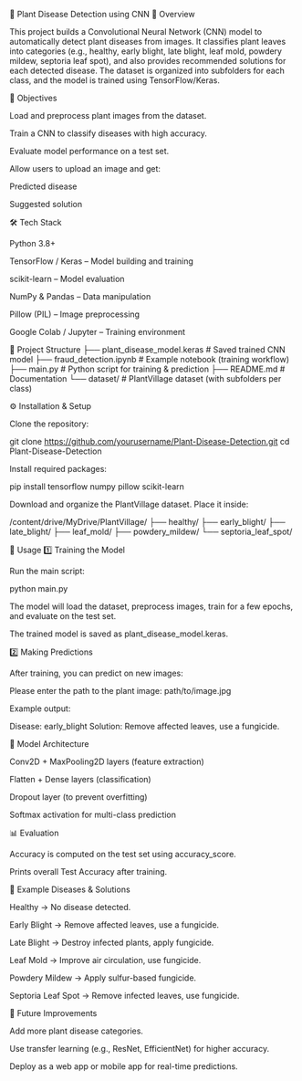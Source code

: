 🌱 Plant Disease Detection using CNN
📌 Overview

This project builds a Convolutional Neural Network (CNN) model to automatically detect plant diseases from images. It classifies plant leaves into categories (e.g., healthy, early blight, late blight, leaf mold, powdery mildew, septoria leaf spot), and also provides recommended solutions for each detected disease. The dataset is organized into subfolders for each class, and the model is trained using TensorFlow/Keras.

🎯 Objectives

Load and preprocess plant images from the dataset.

Train a CNN to classify diseases with high accuracy.

Evaluate model performance on a test set.

Allow users to upload an image and get:

Predicted disease

Suggested solution

🛠️ Tech Stack

Python 3.8+

TensorFlow / Keras – Model building and training

scikit-learn – Model evaluation

NumPy & Pandas – Data manipulation

Pillow (PIL) – Image preprocessing

Google Colab / Jupyter – Training environment

📂 Project Structure
├── plant_disease_model.keras      # Saved trained CNN model
├── fraud_detection.ipynb          # Example notebook (training workflow)
├── main.py                        # Python script for training & prediction
├── README.md                      # Documentation
└── dataset/                       # PlantVillage dataset (with subfolders per class)

⚙️ Installation & Setup

Clone the repository:

git clone https://github.com/yourusername/Plant-Disease-Detection.git
cd Plant-Disease-Detection


Install required packages:

pip install tensorflow numpy pillow scikit-learn


Download and organize the PlantVillage dataset.
Place it inside:

/content/drive/MyDrive/PlantVillage/
├── healthy/
├── early_blight/
├── late_blight/
├── leaf_mold/
├── powdery_mildew/
└── septoria_leaf_spot/

🚀 Usage
1️⃣ Training the Model

Run the main script:

python main.py


The model will load the dataset, preprocess images, train for a few epochs, and evaluate on the test set.

The trained model is saved as plant_disease_model.keras.

2️⃣ Making Predictions

After training, you can predict on new images:

Please enter the path to the plant image: path/to/image.jpg


Example output:

Disease: early_blight
Solution: Remove affected leaves, use a fungicide.

🧪 Model Architecture

Conv2D + MaxPooling2D layers (feature extraction)

Flatten + Dense layers (classification)

Dropout layer (to prevent overfitting)

Softmax activation for multi-class prediction

📊 Evaluation

Accuracy is computed on the test set using accuracy_score.

Prints overall Test Accuracy after training.

🌿 Example Diseases & Solutions

Healthy → No disease detected.

Early Blight → Remove affected leaves, use a fungicide.

Late Blight → Destroy infected plants, apply fungicide.

Leaf Mold → Improve air circulation, use fungicide.

Powdery Mildew → Apply sulfur-based fungicide.

Septoria Leaf Spot → Remove infected leaves, use fungicide.

📌 Future Improvements

Add more plant disease categories.

Use transfer learning (e.g., ResNet, EfficientNet) for higher accuracy.

Deploy as a web app or mobile app for real-time predictions.
